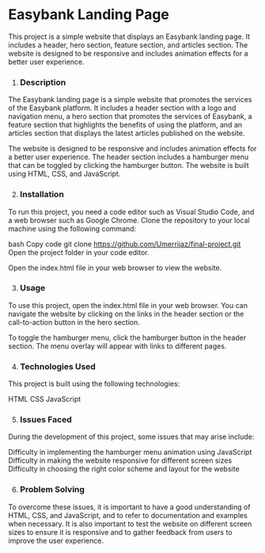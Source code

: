 # Easybank Landing Page
This project is a simple website that displays an Easybank landing page. It includes a header, hero section, feature section, and articles section. The website is designed to be responsive and includes animation effects for a better user experience.


1. ### Description
The Easybank landing page is a simple website that promotes the services of the Easybank platform. It includes a header section with a logo and navigation menu, a hero section that promotes the services of Easybank, a feature section that highlights the benefits of using the platform, and an articles section that displays the latest articles published on the website.

The website is designed to be responsive and includes animation effects for a better user experience. The header section includes a hamburger menu that can be toggled by clicking the hamburger button. The website is built using HTML, CSS, and JavaScript.

2. ### Installation
To run this project, you need a code editor such as Visual Studio Code, and a web browser such as Google Chrome.
Clone the repository to your local machine using the following command:

bash
Copy code
git clone https://github.com/Umerrijaz/final-project.git
Open the project folder in your code editor.

Open the index.html file in your web browser to view the website.

3. ### Usage
To use this project, open the index.html file in your web browser. You can navigate the website by clicking on the links in the header section or the call-to-action button in the hero section.

To toggle the hamburger menu, click the hamburger button in the header section. The menu overlay will appear with links to different pages.

4. ### Technologies Used
This project is built using the following technologies:

HTML
CSS
JavaScript

5. ### Issues Faced
During the development of this project, some issues that may arise include:

Difficulty in implementing the hamburger menu animation using JavaScript
Difficulty in making the website responsive for different screen sizes
Difficulty in choosing the right color scheme and layout for the website

6. ### Problem Solving
To overcome these issues, it is important to have a good understanding of HTML, CSS, and JavaScript, and to refer to documentation and examples when necessary. It is also important to test the website on different screen sizes to ensure it is responsive and to gather feedback from users to improve the user experience.